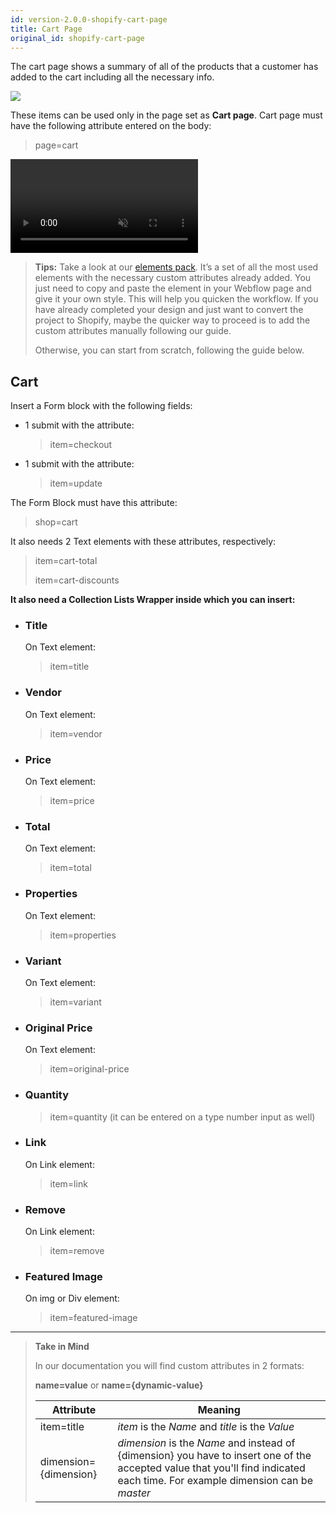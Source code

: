 ```yaml
---
id: version-2.0.0-shopify-cart-page
title: Cart Page
original_id: shopify-cart-page
---
```


The cart page shows a summary of all of the products that a customer has added to the cart including all the necessary info.

![](assets/shopify-cart.png)

These items can be used only in the page set as **Cart page**.
Cart page must have the following attribute entered on the body:

> page=cart

<pre>
<video autoplay muted playsinline="true" loop>
<source src="/assets/page-type.webm">
</video>
</pre>

> **Tips:**
> Take a look at our [elements pack](https://webflow.com/website/webflow-to-shopify-elements). It’s a set of all the most used elements with the necessary custom attributes already added. You just need to copy and paste the element in your Webflow page and give it your own style. This will help you quicken the workflow. If you have already completed your design and just want to convert the project to Shopify, maybe the quicker way to proceed is to add the custom attributes manually following our guide.
>
> Otherwise, you can start from scratch, following the guide below.


## Cart
Insert a Form block with the following fields:

- 1 submit with the attribute:
  > item=checkout
- 1 submit with the attribute:
  > item=update

The Form Block must have this attribute:

> shop=cart

It also needs 2 Text elements with these attributes, respectively:

> item=cart-total
>
> item=cart-discounts

**It also need a Collection Lists Wrapper inside which you can insert:**

- ### Title

   On Text element:

   > item=title

- ### Vendor

   On Text element:

   > item=vendor

- ### Price

   On Text element:

   > item=price

- ### Total

   On Text element:

   > item=total

- ### Properties

   On Text element:

   > item=properties

- ### Variant

   On Text element:

   > item=variant

- ### Original Price

   On Text element:

   > item=original-price

- ### Quantity

   > item=quantity (it can be entered on a type number input as well)

- ### Link

   On Link element:

   > item=link

- ### Remove

   On Link element:

   > item=remove 

- ### Featured Image

   On img or Div element:

   > item=featured-image




---------
> **Take in Mind**
>
> In our documentation you will find custom attributes in 2 formats:
>
> **name=value** or **name={dynamic-value}**
>
>
> **Attribute**             | **Meaning** | 
> -------------             | --------------- |
> | item=title              | *item* is the *Name* and *title* is the *Value* |
> | dimension={dimension}   | *dimension* is the *Name* and instead of {dimension} you have to insert one of the accepted value that you'll find indicated each time. For example dimension can be *master*|